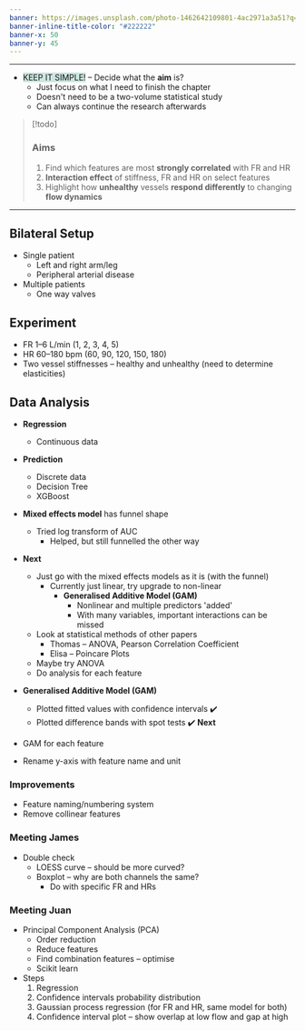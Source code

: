 ```yaml
---
banner: https://images.unsplash.com/photo-1462642109801-4ac2971a3a51?q=80&w=1673&auto=format&fit=crop&ixlib=rb-4.0.3&ixid=M3wxMjA3fDB8MHxwaG90by1wYWdlfHx8fGVufDB8fHx8fA%3D%3D
banner-inline-title-color: "#222222"
banner-x: 50
banner-y: 45
---
```

********

-  <span style="background:rgba(3, 135, 102, 0.2)">KEEP IT SIMPLE!</span> – Decide what the **aim** is?
	- Just focus on what I need to finish the chapter
	- Doesn't need to be a two-volume statistical study
	- Can always continue the research afterwards

> [!todo]
> ### Aims
> 1. Find which features are most **strongly correlated** with FR and HR
> 2. **Interaction effect** of stiffness, FR and HR on select features
> 3. Highlight how **unhealthy** vessels **respond differently** to changing **flow dynamics**

********
## Bilateral Setup
- Single patient
	- Left and right arm/leg
	- Peripheral arterial disease
- Multiple patients
	- One way valves
## Experiment
- FR 1–6 L/min (1, 2, 3, 4, 5)
- HR 60–180 bpm (60, 90, 120, 150, 180)
- Two vessel stiffnesses – healthy and unhealthy (need to determine elasticities)
## Data Analysis
- **Regression**
	- Continuous data
- **Prediction**
	- Discrete data
	- Decision Tree
	- XGBoost

- **Mixed effects model** has funnel shape
	- Tried log transform of AUC 
		- Helped, but still funnelled the other way
- **Next**
	- Just go with the mixed effects models as it is (with the funnel)
		- Currently just linear, try upgrade to non-linear
			- **Generalised Additive Model (GAM)**
				- Nonlinear and multiple predictors 'added'
				- With many variables, important interactions can be missed
	- Look at statistical methods of other papers
		- Thomas – ANOVA, Pearson Correlation Coefficient
		- Elisa – Poincare Plots
	- Maybe try ANOVA
	- Do analysis for each feature

- **Generalised Additive Model (GAM)**
	- Plotted fitted values with confidence intervals ✔️
	- Plotted difference bands with spot tests ✔️
**Next**
- GAM for each feature
- Rename y-axis with feature name and unit

### Improvements
- Feature naming/numbering system
- Remove collinear features
### Meeting James
- Double check
	- LOESS curve – should be more curved?
	- Boxplot – why are both channels the same?
		- Do with specific FR and HRs
### Meeting Juan
- Principal Component Analysis (PCA)
	- Order reduction
	- Reduce features
	- Find combination features – optimise
	- Scikit learn
- Steps
	1. Regression
	2. Confidence intervals probability distribution
	3. Gaussian process regression (for FR and HR, same model for both)
	4. Confidence interval plot – show overlap at low flow and gap at high